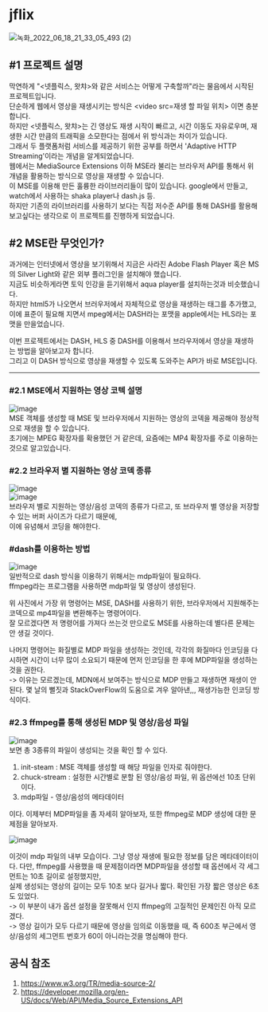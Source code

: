 # jflix

![녹화_2022_06_18_21_33_05_493 (2)](https://user-images.githubusercontent.com/25381921/174438153-9fa7e8af-1141-4b64-bad4-83bef80e3f63.gif)

 
## #1 프로젝트 설명   
 막연하게 "<넷플릭스, 왓챠>와 같은 서비스는 어떻게 구축할까"라는 물음에서 시작된 프로젝트입니다.    
 단순하게 웹에서 영상을 재생시키는 방식은 <video src=재생 할 파일 위치> 이면 충분합니다.     
 하지만 <넷플릭스, 왓챠>는 긴 영상도 재생 시작이 빠르고, 시간 이동도 자유로우며, 재생한 시간 만큼의 트래픽을 소모한다는 점에서 위 방식과는 차이가 있습니다.    
 그래서 두 플랫폼처럼 서비스를 제공하기 위한 공부를 하면서 'Adaptive HTTP Streaming'이라는 개념을 알게되었습니다.   
 웹에서는 MediaSource Extensions 이하 MSE라 불리는 브라우저 API를 통해서 위 개념을 활용하는 방식으로 영상을 재생할 수 있습니다.   
 이 MSE를 이용해 만든 훌륭한 라이브러리들이 많이 있습니다. google에서 만들고, watch에서 사용하는 shaka player나 dash.js 등.    
 하지만 기존의 라이브러리를 사용하기 보다는 직접 저수준 API를 통해 DASH를 활용해 보고싶다는 생각으로 이 프로젝트를 진행하게 되었습니다.    
 
## #2 MSE란 무엇인가?   
 과거에는 인터넷에서 영상을 보기위해서 지금은 사라진 Adobe Flash Player 혹은 MS의 Silver Light와 같은 외부 플러그인을 설치해야 했습니다.    
 지금도 비슷하게라면 토익 인강을 듣기위해서 aqua player를 설치하는것과 비슷했습니다.    
 하지만 html5가 나오면서 브러우저에서 자체적으로 영상을 재생하는 태그를 추가했고, 이에 표준이 필요해 지면서 mpeg에서는 DASH라는 포맷을 apple에서는 HLS라는 포맷을 만을었습니다.   

 이번 프로젝트에서는 DASH, HLS 중 DASH를 이용해서 브라우저에서 영상을 재생하는 방법을 알아보고자 합니다.   
 그리고 이 DASH 방식으로 영상을 재생할 수 있도록 도와주는 API가 바로 MSE입니다.

----------------

### #2.1 MSE에서 지원하는 영상 코텍 설명   
![image](https://user-images.githubusercontent.com/25381921/174421295-d6e29b11-08eb-4d95-aa4c-adb8c1a5e9ef.png)     
 MSE 객체를 생성할 때 MSE 및 브라우저에서 지원하는 영상의 코덱을 제공해야 정상적으로 재생을 할 수 있습니다.    
 초기에는 MPEG 확장자를 확용했던 거 같은데, 요즘에는 MP4 확장자를 주로 이용하는 것으로 알고있습니다.   

### #2.2 브라우저 별 지원하는 영상 코덱 종류   
![image](https://user-images.githubusercontent.com/25381921/174421391-cf436ab5-6f4a-41a8-ab91-662a8de5cf32.png)    
![image](https://user-images.githubusercontent.com/25381921/175798595-ad307e06-62db-4641-97df-77c5c70ee6e6.png)     
 브라우저 별로 지원하는 영상/음성 코덱의 종류가 다르고, 또 브라우저 별 영상을 저장할 수 있는 버퍼 사이즈가 다르기 때문에,    
 이에 유념해서 코딩을 해야한다.   

### #dash를 이용하는 방법
![image](https://user-images.githubusercontent.com/25381921/174423032-eeb9138e-a845-4032-999f-acadb2159560.png)   
일반적으로 dash 방식을 이용하기 위해서는 mdp파일이 필요하다.    
ffmpeg라는 프로그램을 사용하면 mdp파일 및 영상이 생성된다.    

위 사진에서 가장 위 명령어는 MSE, DASH를 사용하기 위한, 브라우저에서 지원해주는 코덱으로 mp4파일을 변환해주는 명령어이다.    
잘 모르겠다면 저 명령어를 가져다 쓰는것 만으로도 MSE를 사용하는데 별다른 문제는 안 생길 것이다.   

나머지 명령어는 화질별로 MDP 파일을 생성하는 것인데, 각각의 화질마다 인코딩을 다시하면 시간이 너무 많이 소요되기 때문에 먼저 인코딩을 한 후에 MDP파일을 생성하는 것을 권한다.   
 -> 이유는 모르겠는데, MDN에서 보여주는 방식으로 MDP 만들고 재생하면 재생이 안된다. 몇 날의 뻘짓과 StackOverFlow의 도움으로 겨우 알아낸,,, 재생가능한 인코딩 방식이다.   

### #2.3 ffmpeg를 통해 생성된 MDP 및 영상/음성 파일
![image](https://user-images.githubusercontent.com/25381921/174422325-b606f662-5083-4902-8284-4a7ce00596d1.png)   
보면 총 3종류의 파일이 생성되는 것을 확인 할 수 있다.   
1. init-steam : MSE 객체를 생성할 때 해당 파일을 인자로 줘야한다.
2. chuck-stream : 설정한 시간별로 분할 된 영상/음성 파일, 위 옵션에선 10초 단위이다.
3. mdp파일 - 영상/음성의 메타데이터

이다. 이제부터 MDP파일을 좀 자세히 알아보자, 또한 ffmpeg로 MDP 생성에 대한 문제점을 알아보자.

![image](https://user-images.githubusercontent.com/25381921/174422852-3b9ac557-58fa-4a9a-8790-6266da52a9a9.png)    

이것이 mdp 파일의 내부 모습이다.
그냥 영상 재생에 필요한 정보를 담은 메타데이터이다.
다만, ffmpeg를 사용했을 때 문제점이라면 MDP파일을 생성할 때 옵션에서 각 세그먼트는 10초 길이로 설정했지만,   
실제 생성되는 영상의 길이는 모두 10초 보다 길거나 짧다. 확인된 가장 짧은 영상은 6초도 있었다.    
-> 이 부분이 내가 옵션 설정을 잘못해서 인지 ffmpeg의 고질적인 문제인진 아직 모르겠다.    
-> 영상 길이가 모두 다르기 때문에 영상을 임의로 이동했을 때, 즉 600초 부근에서 영상/음성의 세그먼트 번호가 60이 아니라는것을 명심해야 한다.    

## 공식 참조
1. https://www.w3.org/TR/media-source-2/
2. https://developer.mozilla.org/en-US/docs/Web/API/Media_Source_Extensions_API
